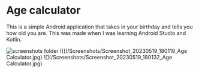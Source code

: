 # Age calculator
This is a simple Android application that takes in your birthday and tells you how old you are. This was made when I was learning Android Studio and Kotlin.

![screenshots folder](Screenshots)
![](/Screenshots/Screenshot_20230519_180119_Age Calculator.jpg)
![](/Screenshots/Screenshot_20230519_180132_Age Calculator.jpg)
